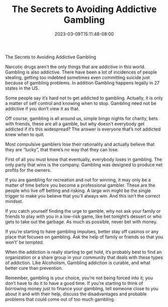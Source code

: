 ﻿---
title: "The Secrets to Avoiding Addictive Gambling"
date: 2023-03-09T15:11:48-08:00
description: "Gambling Tips for Web Success"
featured_image: "/images/Gambling.jpg"
tags: ["Gambling"]
---

The Secrets to Avoiding Addictive Gambling

Narcotic drugs aren’t the only things that are addictive in this world. Gambling is also addictive. There have been a lot of incidences of people stealing, getting too indebted sometimes even committing suicide just because of gambling problems. In addition Gambling happens legally in 27 states in the US.

Some people say it’s hard not to get addicted to gambling. Actually, it is only a matter of self control and knowing when to stop. Gambling need not be addictive if you don’t view it as that.

Off course, gambling is all around us, simple bingo nights for charity, bets with friends, these are all a gamble, but why doesn’t everybody get addicted if it’s this widespread? The answer is everyone that’s not addicted knew when to quit.

Most compulsive gamblers lose their rationality and actually believe that they are “lucky”, that there’s no way that they can lose.

First of all you must know that eventually, everybody loses in gambling. The only party that wins is the company. Gambling was designed to produce net profits for the owners.

If you are gambling for recreation and not for winning, it may only be a matter of time before you become a professional gambler. These are the people who live off betting and risking. A large win might be the single trigger to make you believe that you’ll always win. And this isn’t the correct mindset.

If you catch yourself finding the urge to gamble, why not ask your family or friends to play with you in a low-risk game, like bet tonight’s dessert or who gets to take out the garbage. As much as possible, never bet with money.

If you’re starting to have gambling impulses, better stay off casinos or any place that focuses on gambling. Ask the help of family or friends so that you won’t’ be tempted.

When the addiction is really starting to get hold, it’s probably best to find an organization or a share group in your community that deals with these types of addiction. Like Alcoholism, Gambling addiction is curable, and what better cure than prevention.

Remember, gambling is your choice, you’re not being forced into it; you don’t have to do it to have a good time. If you’re starting to think of borrowing money just to finance your gambling, tell someone close to you about it and with their help, discuss the disadvantages and probable problems that could come out of too much gambling.

